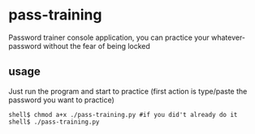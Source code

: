 # pass-training
Password trainer console application, you can practice your whatever-password without the fear of being locked

## usage

Just run the program and start to practice (first action is type/paste the password you want to practice)

```shell
shell$ chmod a+x ./pass-training.py #if you did't already do it
shell$ ./pass-training.py
```
